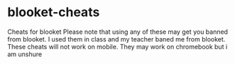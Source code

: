 # blooket-cheats
Cheats for blooket
Please note that using any of these may get you banned from blooket. I used them in class and my teacher baned me from blooket.
These cheats will not work on mobile. They may work on chromebook but i am unshure
